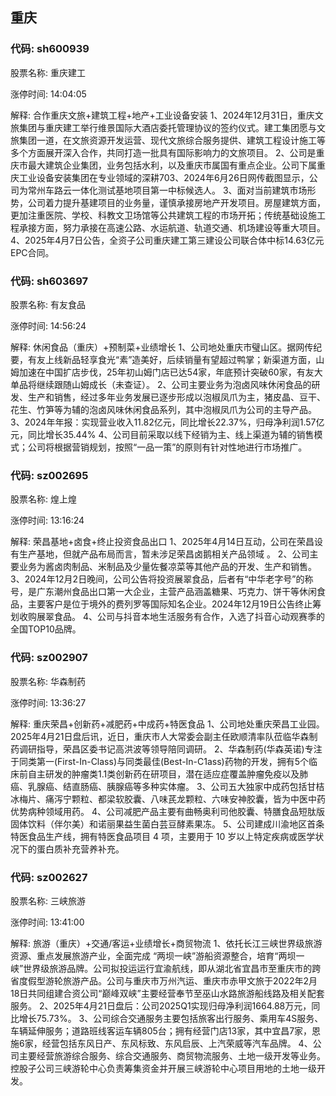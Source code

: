 ## 重庆

### 代码: sh600939

股票名称: 重庆建工

涨停时间: 14:04:05

解释: 合作重庆文旅+建筑工程+地产+工业设备安装
1、2024年12月31日，重庆文旅集团与重庆建工举行维景国际大酒店委托管理协议的签约仪式。建工集团愿与文旅集团一道，在文旅资源开发运营、现代文旅综合服务提供、建筑工程设计施工等多个方面展开深入合作，共同打造一批具有国际影响力的文旅项目。
2、公司是重庆市最大建筑企业集团，业务包括水利，以及重庆市属国有重点企业。公司下属重庆工业设备安装集团在专业领域的深耕703、2024年6月26日网传截图显示，公司为常州车路云一体化测试基地项目第一中标候选人。
3、面对当前建筑市场形势，公司着力提升基建项目的业务量，谨慎承接房地产开发项目。房屋建筑方面，更加注重医院、学校、科教文卫场馆等公共建筑工程的市场开拓；传统基础设施工程承接方面，努力承接在高速公路、水运航道、轨道交通、机场建设等重大项目。
4、2025年4月7日公告，全资子公司重庆建工第三建设公司联合体中标14.63亿元EPC合同。

### 代码: sh603697

股票名称: 有友食品

涨停时间: 14:56:24

解释: 休闲食品（重庆）+预制菜+业绩增长
1、公司地处重庆市璧山区。据网传纪要，有友上线新品轻享食光“素”造美好，后续销量有望超过鸭掌；新渠道方面，山姆加速在中国扩店步伐，25年初山姆门店已达54家，年底预计突破60家，有友大单品将继续跟随山姆成长（未查证）。
2、公司主要业务为泡卤风味休闲食品的研发、生产和销售，经过多年业务发展已逐步形成以泡椒凤爪为主，猪皮晶、豆干、花生、竹笋等为辅的泡卤风味休闲食品系列，其中泡椒凤爪为公司的主导产品。
3、2024年年报：实现营业收入11.82亿元，同比增长22.37%，归母净利润1.57亿元，同比增长35.44%
4、公司目前采取以线下经销为主、线上渠道为辅的销售模式；公司将根据营销规划，按照“一品一策”的原则有针对性地进行市场推广。

### 代码: sz002695

股票名称: 煌上煌

涨停时间: 13:16:24

解释: 荣昌基地+卤食+终止投资食品出口
1、2025年4月14日互动，公司在荣昌设有生产基地，但就产品布局而言，暂未涉足荣昌卤鹅相关产品领域 。
2、公司主要业务为酱卤肉制品、米制品及少量佐餐凉菜等其他产品的开发、生产和销售。
3、2024年12月2日晚间，公司公告将投资展翠食品，后者有“中华老字号”的称号，是广东潮州食品出口第一大企业，主营产品涵盖糖果、巧克力、饼干等休闲食品，主要客户是位于境外的费列罗等国际知名企业。2024年12月19日公告终止筹划收购展翠食品。
4、公司与抖音本地生活服务有合作，入选了抖音心动观赛季的全国TOP10品牌。

### 代码: sz002907

股票名称: 华森制药

涨停时间: 13:36:27

解释: 重庆荣昌+创新药+减肥药+中成药+特医食品
1、公司地处重庆荣昌工业园。2025年4月21日盘后讯，近日，重庆市人大常委会副主任欧顺清率队莅临华森制药调研指导，荣昌区委书记高洪波等领导陪同调研。
2、华森制药(华森英诺)专注于同类第一(First-In-Class)与同类最佳(Best-In-C1ass)药物的开发，拥有5个临床前自主研发的肿瘤类1.1类创新药在研项目，潜在适应症覆盖肿瘤免疫以及肺癌、乳腺癌、结直肠癌、胰腺癌等多种实体瘤。
3、公司五大独家中成药包括甘桔冰梅片、痛泻宁颗粒、都梁软胶囊、八味芪龙颗粒、六味安神胶囊，皆为中医中药优势病种领域用药。
4、公司减肥产品主要有曲畅奥利司他胶囊、特膳食品短肽版固体饮料（伴尔美）和诺丽果益生菌白芸豆酵素果冻。
5、公司建成川渝地区首条特医食品生产线，拥有特医食品项目 4 项，主要用于 10 岁以上特定疾病或医学状况下的蛋白质补充营养补充。

### 代码: sz002627

股票名称: 三峡旅游

涨停时间: 13:41:00

解释: 旅游（重庆）+交通/客运+业绩增长+商贸物流
1、依托长江三峡世界级旅游资源、重点发展旅游产业，全面完成 “两坝一峡”游船资源整合，培育“两坝一峡”世界级旅游品牌。公司拟投运运行宜渝航线，即从湖北省宜昌市至重庆市的跨省度假型游轮旅游产品。公司与重庆市万州汽运、重庆市赤甲文旅于2022年2月18日共同组建合资公司“巅峰双峡”主要经营奉节至巫山水路旅游船线路及相关配套服务。
2、2025年4月21日盘后：公司2025Q1实现归母净利润1664.88万元，同比增长75.73%。
3、公司综合交通服务主要包括旅客出行服务、乘用车4S服务、车辆延伸服务；道路班线客运车辆805台；拥有经营门店13家，其中宜昌7家，恩施6家，经营包括东风日产、东风标致、东风启辰、上汽荣威等汽车品牌。
4、公司主要经营旅游综合服务、综合交通服务、商贸物流服务、土地一级开发等业务。控股子公司三峡游轮中心负责筹集资金并开展三峡游轮中心项目用地的土地一级开发。

